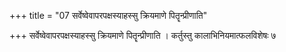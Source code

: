 +++
title = "07 सर्वेष्वेवापरपक्षस्याहस्सु क्रियमाणे पितॄन्प्रीणाति"

+++
सर्वेष्वेवापरपक्षस्याहस्सु क्रियमाणे पितॄन्प्रीणाति । कर्तुस्तु कालाभिनियमात्फलविशेषः ७